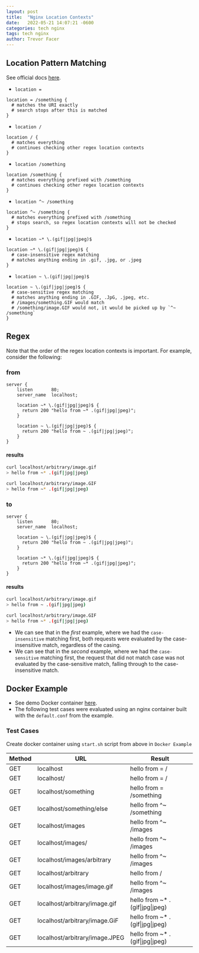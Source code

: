 ```yaml
---
layout: post
title:  "Nginx Location Contexts"
date:   2022-05-21 14:07:21 -0600
categories: tech nginx
tags: tech nginx
author: Trevor Facer
---
```


## Location Pattern Matching

See official docs [here](https://nginx.org/en/docs/http/ngx_http_core_module.html#location).

* `location =`

```nginx
location = /something {
  # matches the URI exactly
  # search stops after this is matched
}
```

* `location /`

```nginx
location / {
  # matches everything
  # continues checking other regex location contexts
}
```

* `location /something`

```nginx
location /something {
  # matches everything prefixed with /something
  # continues checking other regex location contexts
}
```

* `location ^~ /something`

```nginx
location ^~ /something {
  # matches everything prefixed with /something
  # stops search, so regex location contexts will not be checked
}
```

* `location ~* \.(gif|jpg|jpeg)$`

```nginx
location ~* \.(gif|jpg|jpeg)$ {
  # case-insensitive regex matching
  # matches anything ending in .gif, .jpg, or .jpeg
}
```

* `location ~ \.(gif|jpg|jpeg)$`

```nginx
location ~ \.(gif|jpg|jpeg)$ {
  # case-sensitive regex matching
  # matches anything ending in .GIF, .JpG, .jpeg, etc.
  # /images/something.GIF would match
  # /something/image.GIF would not, it would be picked up by `^~ /something`
}
```

## Regex

Note that the order of the regex location contexts is important. For example, consider the following:

### from

```nginx
server {
    listen       80;
    server_name  localhost;

    location ~* \.(gif|jpg|jpeg)$ {
      return 200 "hello from ~* .(gif|jpg|jpeg)";
    }

    location ~ \.(gif|jpg|jpeg)$ {
      return 200 "hello from ~ .(gif|jpg|jpeg)";
    }
}
```

#### results

```bash
curl localhost/arbitrary/image.gif
> hello from ~* .(gif|jpg|jpeg)

curl localhost/arbitrary/image.GIF
> hello from ~* .(gif|jpg|jpeg)
````

### to

```nginx
server {
    listen       80;
    server_name  localhost;

    location ~ \.(gif|jpg|jpeg)$ {
      return 200 "hello from ~ .(gif|jpg|jpeg)";
    }

    location ~* \.(gif|jpg|jpeg)$ {
      return 200 "hello from ~* .(gif|jpg|jpeg)";
    }
}
```

#### results

```bash
curl localhost/arbitrary/image.gif
> hello from ~ .(gif|jpg|jpeg)

curl localhost/arbitrary/image.GIF 
> hello from ~* .(gif|jpg|jpeg)
````

* We can see that in the _first_ example, where we had the `case-insensitive` matching first, both requests were evaluated by the case-insensitive match, regardless of the casing.
* We can see that in the _second_ example, where we had the `case-sensitive` matching first, the request that did not match case was not evaluated by the case-sensitive match, falling through to the case-insensitive match.

## Docker Example

* See demo Docker container [here](https://tdfacer.github.io/tech/nginx-docker).
* The following test cases were evaluated using an nginx container built with the `default.conf` from the example.

### Test Cases

Create docker container using `start.sh` script from above in `Docker Example`

| Method    | URL    | Result    |
|---------------- | --------------- | --------------- |
| GET    | localhost    | hello from = /    |
| GET    | localhost/   | hello from = /    |
| GET    | localhost/something    | hello from = /something    |
| GET   | localhost/something/else   | hello from ^~ /something   |
| GET   | localhost/images   | hello from ^~ /images   |
| GET   | localhost/images/   | hello from ^~ /images   |
| GET   | localhost/images/arbitrary   | hello from ^~ /images   |
| GET   | localhost/arbitrary   | hello from /   |
| GET   | localhost/images/image.gif   | hello from ^~ /images   |
| GET   | localhost/arbitrary/image.gif   | hello from ~* .(gif\|jpg\|jpeg)   |
| GET   | localhost/arbitrary/image.GiF   | hello from ~* .(gif\|jpg\|jpeg)   |
| GET   | localhost/arbitrary/image.JPEG   | hello from ~* .(gif\|jpg\|jpeg)   |
